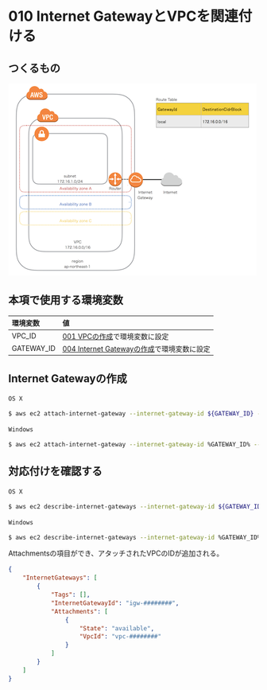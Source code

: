 # 010 Internet GatewayとVPCを関連付ける

## つくるもの

![](/img/vpc/vpc010.png)

## 本項で使用する環境変数

|環境変数|値|
|:--|:--|
|VPC_ID|[001 VPCの作成](/vpc/001_create_vpc.md)で環境変数に設定|
|GATEWAY_ID|[004 Internet Gatewayの作成](/vpc/004_create_gateway.md)で環境変数に設定|

## Internet Gatewayの作成

`OS X`

```bash
$ aws ec2 attach-internet-gateway --internet-gateway-id ${GATEWAY_ID} --vpc-id ${VPC_ID}
```

`Windows`

```bash
$ aws ec2 attach-internet-gateway --internet-gateway-id %GATEWAY_ID% --vpc-id %VPC_ID%
```

## 対応付けを確認する

`OS X`

```bash
$ aws ec2 describe-internet-gateways --internet-gateway-id ${GATEWAY_ID}
```

`Windows`

```bash
$ aws ec2 describe-internet-gateways --internet-gateway-id %GATEWAY_ID%
```

Attachmentsの項目ができ、アタッチされたVPCのIDが追加される。

```json
{
    "InternetGateways": [
        {
            "Tags": [], 
            "InternetGatewayId": "igw-########", 
            "Attachments": [
                {
                    "State": "available", 
                    "VpcId": "vpc-########"
                }
            ]
        }
    ]
}
```

